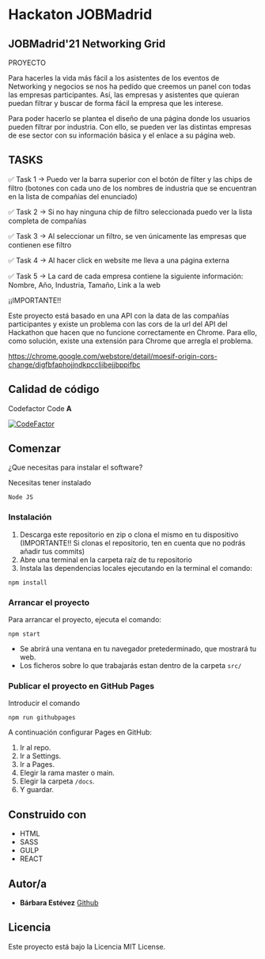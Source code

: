 # Hackaton JOBMadrid
## JOBMadrid'21 Networking Grid

PROYECTO

Para hacerles la vida más fácil a los asistentes de los eventos de Networking y negocios se nos ha pedido que creemos un panel con todas las empresas participantes. Así, las empresas y asistentes que quieran puedan filtrar y buscar de forma fácil la empresa que les interese.

Para poder hacerlo se plantea el diseño de una página donde los usuarios pueden filtrar por industria. Con ello, se pueden ver las distintas empresas de ese sector con su información básica y el enlace a su página web.


## TASKS

✅ Task 1 → Puedo ver la barra superior con el botón de filter y las chips de filtro (botones con cada uno de los nombres de industria que se encuentran en la lista de compañías del enunciado) 

✅ Task 2 → Si no hay ninguna chip de filtro seleccionada puedo ver la lista completa de compañías

✅ Task 3 → Al seleccionar un filtro, se ven únicamente las empresas que contienen ese filtro

✅ Task 4 → Al hacer click en website me lleva a una página externa

✅ Task 5 → La card de cada empresa contiene la siguiente información: Nombre, Año, Industria, Tamaño, Link a la web 


¡¡IMPORTANTE!!

Este proyecto está basado en una API con la data de las compañías participantes y existe un problema con las cors de la url del API del Hackathon que hacen que no funcione correctamente en Chrome. Para ello, como solución, existe una extensión para Chrome que arregla el problema.

https://chrome.google.com/webstore/detail/moesif-origin-cors-change/digfbfaphojjndkpccljibejjbppifbc


## Calidad de código

Codefactor Code **A**

[![CodeFactor](https://www.codefactor.io/repository/github/barbaraestevez/jobmadrid-networking-grid/badge)](https://www.codefactor.io/repository/github/barbaraestevez/jobmadrid-networking-grid)


## Comenzar

¿Que necesitas para instalar el software?

Necesitas tener instalado
```
Node JS
```


### Instalación

1. Descarga este repositorio en zip o clona el mismo en tu dispositivo (IMPORTANTE!! Si clonas el repositorio, ten en cuenta que no podrás añadir tus commits)
2. Abre una terminal en la carpeta raíz de tu repositorio
3. Instala las dependencias locales ejecutando en la terminal el comando:

```
npm install
```


### Arrancar el proyecto

Para arrancar el proyecto, ejecuta el comando:

```
npm start
```

- Se abrirá una ventana en tu navegador pretederminado, que mostrará tu web.
- Los ficheros sobre lo que trabajarás estan dentro de la carpeta `src/`


### Publicar el proyecto en GitHub Pages

Introducir el comando

```
npm run githubpages
```

A continuación configurar Pages en GitHub:

1.  Ir al repo.
2.  Ir a Settings.
3.  Ir a Pages.
4.  Elegir la rama master o main.
5.  Elegir la carpeta `/docs`.
6.  Y guardar.


## Construido con

- HTML
- SASS
- GULP
- REACT

## Autor/a

- **Bárbara Estévez** [Github](https://github.com/barbaraestevez)

## Licencia

Este proyecto está bajo la Licencia MIT License.
